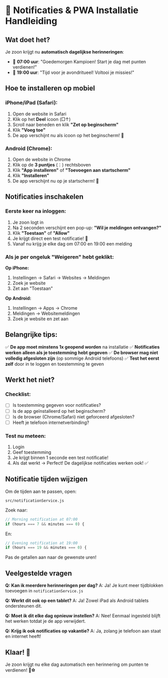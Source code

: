 # 📱 Notificaties & PWA Installatie Handleiding

## Wat doet het?

Je zoon krijgt nu **automatisch dagelijkse herinneringen**:
- 🌅 **07:00 uur**: "Goedemorgen Kampioen! Start je dag met punten verdienen!"
- 🌙 **19:00 uur**: "Tijd voor je avondritueel! Voltooi je missies!"

## Hoe te installeren op mobiel

### iPhone/iPad (Safari):
1. Open de website in Safari
2. Klik op het **Deel** icoon (□↑)
3. Scroll naar beneden en klik **"Zet op beginscherm"**
4. Klik **"Voeg toe"**
5. De app verschijnt nu als icoon op het beginscherm! 🎉

### Android (Chrome):
1. Open de website in Chrome
2. Klik op de **3 puntjes** (⋮) rechtsboven
3. Klik **"App installeren"** of **"Toevoegen aan startscherm"**
4. Klik **"Installeren"**
5. De app verschijnt nu op je startscherm! 🎉

## Notificaties inschakelen

### Eerste keer na inloggen:
1. Je zoon logt in
2. Na 2 seconden verschijnt een pop-up: **"Wil je meldingen ontvangen?"**
3. Klik **"Toestaan"** of **"Allow"**
4. Je krijgt direct een test notificatie! 🎉
5. Vanaf nu krijg je elke dag om 07:00 en 19:00 een melding

### Als je per ongeluk "Weigeren" hebt geklikt:

**Op iPhone:**
1. Instellingen → Safari → Websites → Meldingen
2. Zoek je website
3. Zet aan "Toestaan"

**Op Android:**
1. Instellingen → Apps → Chrome
2. Meldingen → Websitemeldingen
3. Zoek je website en zet aan

## Belangrijke tips:

✅ **De app moet minstens 1x geopend worden** na installatie
✅ **Notificaties werken alleen als je toestemming hebt gegeven**
✅ **De browser mag niet volledig afgesloten zijn** (op sommige Android telefoons)
✅ **Test het eerst zelf** door in te loggen en toestemming te geven

## Werkt het niet?

### Checklist:
- [ ] Is toestemming gegeven voor notificaties?
- [ ] Is de app geïnstalleerd op het beginscherm?
- [ ] Is de browser (Chrome/Safari) niet geforceerd afgesloten?
- [ ] Heeft je telefoon internetverbinding?

### Test nu meteen:
1. Login
2. Geef toestemming
3. Je krijgt binnen 1 seconde een test notificatie!
4. Als dat werkt → Perfect! De dagelijkse notificaties werken ook! ✅

## Notificatie tijden wijzigen

Om de tijden aan te passen, open:
```
src/notificationService.js
```

Zoek naar:
```javascript
// Morning notification at 07:00
if (hours === 7 && minutes === 0) {
```

En:
```javascript
// Evening notification at 19:00
if (hours === 19 && minutes === 0) {
```

Pas de getallen aan naar de gewenste uren!

## Veelgestelde vragen

**Q: Kan ik meerdere herinneringen per dag?**
A: Ja! Je kunt meer tijdblokken toevoegen in `notificationService.js`

**Q: Werkt dit ook op een tablet?**
A: Ja! Zowel iPad als Android tablets ondersteunen dit.

**Q: Moet ik dit elke dag opnieuw instellen?**
A: Nee! Eenmaal ingesteld blijft het werken totdat je de app verwijdert.

**Q: Krijg ik ook notificaties op vakantie?**
A: Ja, zolang je telefoon aan staat en internet heeft!

## Klaar! 🎉

Je zoon krijgt nu elke dag automatisch een herinnering om punten te verdienen! 💪⚽

